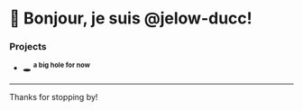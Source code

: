 # 👋 Bonjour, je suis @jelow-ducc!

### Projects
- 🕳️ <sup>**a big hole for now**</sup>

---
Thanks for stopping by!
